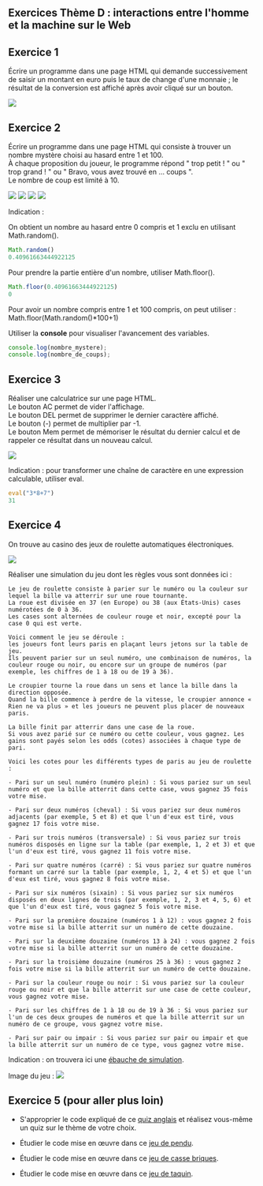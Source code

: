 ## Exercices Thème D : interactions entre l'homme et la machine sur le Web

## Exercice 1

Écrire un programme dans une page HTML qui demande successivement de saisir un montant en euro puis le taux de change d'une monnaie ; le résultat de la conversion est affiché après avoir cliqué sur un bouton.

<img src="assets/programme1.png"> 


## Exercice 2

Écrire un programme dans une page HTML qui consiste à trouver un nombre mystère choisi au hasard entre 1 et 100.   
À chaque proposition du joueur, le programme répond " trop petit ! " ou " trop grand ! " ou " Bravo, vous avez trouvé en ... coups ".   
Le nombre de coup est limité à 10.

<img src="assets/programme2_tropbas.png"> 
<img src="assets/programme2_tropgrand.png"> 
<img src="assets/programme2_bravo.png"> 
<img src="assets/programme2_perdu.png"> 

Indication : 

On obtient un nombre au hasard entre 0 compris et 1 exclu en utilisant Math.random().

```js
Math.random()
0.40961663444922125
```
Pour prendre la partie entière d'un nombre, utiliser Math.floor().

```js
Math.floor(0.40961663444922125)
0
```

Pour avoir un nombre compris entre 1 et 100 compris, on peut utiliser : Math.floor(Math.random()*100+1) 

Utiliser la **console** pour visualiser l'avancement des variables.
```js
console.log(nombre_mystere);
console.log(nombre_de_coups);
```

## Exercice 3

Réaliser une calculatrice sur une page HTML.  
Le bouton AC permet de vider l'affichage.  
Le bouton DEL permet de supprimer le dernier caractère affiché.   
Le bouton (-) permet de multiplier par -1.  
Le bouton Mem permet de mémoriser le résultat du dernier calcul et de rappeler ce résultat dans un nouveau calcul.

<img src="assets/calculatrice.png"> 

Indication : pour transformer une chaîne de caractère en une expression calculable, utiliser eval.

```js
eval("3*8+7")
31
```

## Exercice 4

On trouve au casino des jeux de roulette automatiques électroniques.

<img src="assets/roulette.jpeg">

Réaliser une simulation du jeu dont les règles vous sont données ici : 

```Pyhton
Le jeu de roulette consiste à parier sur le numéro ou la couleur sur lequel la bille va atterrir sur une roue tournante.
La roue est divisée en 37 (en Europe) ou 38 (aux États-Unis) cases numérotées de 0 à 36.
Les cases sont alternées de couleur rouge et noir, excepté pour la case 0 qui est verte.

Voici comment le jeu se déroule :
les joueurs font leurs paris en plaçant leurs jetons sur la table de jeu.
Ils peuvent parier sur un seul numéro, une combinaison de numéros, la couleur rouge ou noir, ou encore sur un groupe de numéros (par exemple, les chiffres de 1 à 18 ou de 19 à 36).

Le croupier tourne la roue dans un sens et lance la bille dans la direction opposée.
Quand la bille commence à perdre de la vitesse, le croupier annonce « Rien ne va plus » et les joueurs ne peuvent plus placer de nouveaux paris.

La bille finit par atterrir dans une case de la roue. 
Si vous avez parié sur ce numéro ou cette couleur, vous gagnez. Les gains sont payés selon les odds (cotes) associées à chaque type de pari.

Voici les cotes pour les différents types de paris au jeu de roulette :

- Pari sur un seul numéro (numéro plein) : Si vous pariez sur un seul numéro et que la bille atterrit dans cette case, vous gagnez 35 fois votre mise.

- Pari sur deux numéros (cheval) : Si vous pariez sur deux numéros adjacents (par exemple, 5 et 8) et que l'un d'eux est tiré, vous gagnez 17 fois votre mise.

- Pari sur trois numéros (transversale) : Si vous pariez sur trois numéros disposés en ligne sur la table (par exemple, 1, 2 et 3) et que l'un d'eux est tiré, vous gagnez 11 fois votre mise.

- Pari sur quatre numéros (carré) : Si vous pariez sur quatre numéros formant un carré sur la table (par exemple, 1, 2, 4 et 5) et que l'un d'eux est tiré, vous gagnez 8 fois votre mise.

- Pari sur six numéros (sixain) : Si vous pariez sur six numéros disposés en deux lignes de trois (par exemple, 1, 2, 3 et 4, 5, 6) et que l'un d'eux est tiré, vous gagnez 5 fois votre mise.

- Pari sur la première douzaine (numéros 1 à 12) : vous gagnez 2 fois votre mise si la bille atterrit sur un numéro de cette douzaine.

- Pari sur la deuxième douzaine (numéros 13 à 24) : vous gagnez 2 fois votre mise si la bille atterrit sur un numéro de cette douzaine.

- Pari sur la troisième douzaine (numéros 25 à 36) : vous gagnez 2 fois votre mise si la bille atterrit sur un numéro de cette douzaine.

- Pari sur la couleur rouge ou noir : Si vous pariez sur la couleur rouge ou noir et que la bille atterrit sur une case de cette couleur, vous gagnez votre mise.

- Pari sur les chiffres de 1 à 18 ou de 19 à 36 : Si vous pariez sur l'un de ces deux groupes de numéros et que la bille atterrit sur un numéro de ce groupe, vous gagnez votre mise.

- Pari sur pair ou impair : Si vous pariez sur pair ou impair et que la bille atterrit sur un numéro de ce type, vous gagnez votre mise.
```

Indication : on trouvera ici une [ébauche de simulation](http://isnangellier.alwaysdata.net/php/roulette/roulette.html).

Image du jeu : <img src="assets/exemple_jeu.png">

## Exercice 5 (pour aller plus loin)

- S'approprier le code expliqué de ce [quiz anglais](http://isnangellier.alwaysdata.net/php/Creation_quizz.html) et réalisez vous-même un quiz sur le thème de votre choix.

- Étudier le code mise en œuvre dans ce [jeu de pendu](http://isnangellier.alwaysdata.net/php/Lependu.html).

- Étudier le code mise en œuvre dans ce [jeu de casse briques](http://isnangellier.alwaysdata.net/php/Casse_briques/casse_briques_solution.html).

- Étudier le code mise en œuvre dans ce [jeu de taquin](http://isnangellier.alwaysdata.net/php/Taquin_ISN.html).


